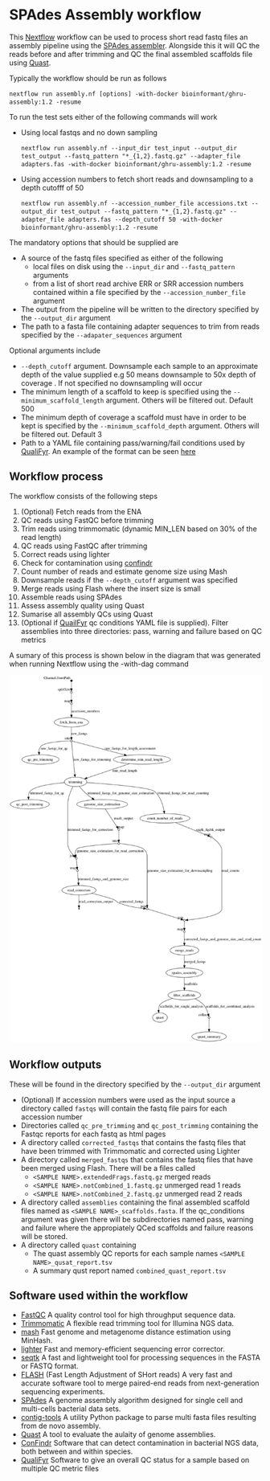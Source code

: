 # SPAdes Assembly workflow
This [Nextflow](https://www.nextflow.io/) workflow can be used to process short read fastq files an assembly pipeline using the [SPAdes assembler](http://cab.spbu.ru/software/spades/). Alongside this it will QC the reads before and after trimming and QC the final assembled scaffolds file using [Quast](http://quast.sourceforge.net/quast).

Typically the workflow should be run as follows

```
nextflow run assembly.nf [options] -with-docker bioinformant/ghru-assembly:1.2 -resume 
```
To run the test sets either of the following commands will work
 - Using  local fastqs and no down sampling
    ```
    nextflow run assembly.nf --input_dir test_input --output_dir test_output --fastq_pattern "*_{1,2}.fastq.gz" --adapter_file adapters.fas -with-docker bioinformant/ghru-assembly:1.2 -resume
    ```
 - Using accession numbers to fetch short reads and downsampling to a depth cutofff of 50
    ```
    nextflow run assembly.nf --accession_number_file accessions.txt --output_dir test_output --fastq_pattern "*_{1,2}.fastq.gz" --adapter_file adapters.fas --depth_cutoff 50 -with-docker bioinformant/ghru-assembly:1.2 -resume
    ```

The mandatory options that should be supplied are
  - A source of the fastq files specified as either of the following
    - local files on disk using the `--input_dir` and `--fastq_pattern` arguments
    - from a list of short read archive ERR or SRR accession numbers contained within a file specified by the `--accession_number_file` argument
  - The output from the pipeline will be written to the directory specified by the `--output_dir` argument
  - The path to a fasta file containing adapter sequences to trim from reads specified by the `--adapater_sequences` argument

Optional arguments include
  - `--depth_cutoff` argument. Downsample each sample to an approximate depth of the value supplied e.g 50 means downsample to 50x depth of coverage . If not specified no downsampling will occur
  - The minimum length of a scaffold to keep is specified using the `--minimum_scaffold_length` argument. Others will be filtered out. Default 500 
  - The minimum depth of coverage a scaffold must have in order to be kept is specified by the `--minimum_scaffold_depth` argument. Others will be filtered out. Default 3 
  - Path to a YAML file containing pass/warning/fail conditions used by [QualiFyr](https://gitlab.com/cgps/qualifyr). An example of the format can be seen [here](qc_conditions.yml)

## Workflow process
The workflow consists of the following steps

1. (Optional) Fetch reads from the ENA
2. QC reads using FastQC before trimming
3. Trim reads using trimmomatic (dynamic MIN_LEN based on 30% of the read length)
4. QC reads using FastQC after trimming
5. Correct reads using lighter
6. Check for contamination using [confindr](https://lowandrew.github.io/ConFindr/)
7. Count number of reads and estimate genome size using Mash
8. Downsample reads if the `--depth_cutoff` argument was specified
9. Merge reads using Flash where the insert size is small
10. Assemble reads using SPAdes
11. Assess assembly quality using Quast
12. Sumarise all assembly QCs using Quast
13. (Optional if [QuailFyr](https://gitlab.com/cgps/qualifyr) qc conditions YAML file is supplied). Filter assemblies into three directories: pass, warning and failure based on QC  metrics

A sumary of this process is shown below in the diagram that was generated when running Nextflow using the -with-dag command

![workflow diagram](dag.png)

## Workflow outputs
These will be found in the directory specified by the `--output_dir` argument

  - (Optional) If accession numbers were used as the input source a directory called `fastqs` will contain the fastq file pairs for each accession number
  -  Directories called `qc_pre_trimming` and `qc_post_trimming` containing the Fastqc reports for each fastq as html pages
  - A directory called `corrected_fastqs` that contains the fastq files that have been trimmed with Trimmomatic and corrected using Lighter
  - A directory called `merged_fastqs` that contains the fastq files that have been merged using Flash. There will be a files called
    - `<SAMPLE NAME>.extendedFrags.fastq.gz` merged reads
    - `<SAMPLE NAME>.notCombined_1.fastq.gz` unmerged read 1 reads
    - `<SAMPLE NAME>.notCombined_2.fastq.gz` unmerged read 2 reads
  - A directory called `assemblies` containing the final assembled scaffold files named as `<SAMPLE NAME>_scaffolds.fasta`. If the qc_conditions argument was given there will be subdirectories named pass, warning and failure where the appropiately QCed scaffolds and failure reasons will be stored.
  - A directory called `quast` containing
    - The quast assembly QC reports for each sample names  `<SAMPLE NAME>_qusat_report.tsv`
    - A summary qust report named `combined_quast_report.tsv`

## Software used within the workflow
  - [FastQC](https://www.bioinformatics.babraham.ac.uk/projects/fastqc/) A quality control tool for high throughput sequence data.
  - [Trimmomatic](http://www.usadellab.org/cms/?page=trimmomatic) A flexible read trimming tool for Illumina NGS data.
  - [mash](https://mash.readthedocs.io/en/latest/) Fast genome and metagenome distance estimation using MinHash.
  - [lighter](https://github.com/mourisl/Lighter) Fast and memory-efficient sequencing error corrector.
  - [seqtk](https://github.com/lh3/seqtk) A fast and lightweight tool for processing sequences in the FASTA or FASTQ format.
  - [FLASH](https://ccb.jhu.edu/software/FLASH/) (Fast Length Adjustment of SHort reads) A very fast and accurate software tool to merge paired-end reads from next-generation sequencing experiments.
  - [SPAdes](http://cab.spbu.ru/software/spades/) A genome assembly algorithm designed for single cell and multi-cells bacterial data sets.
  - [contig-tools](https://pypi.org/project/contig-tools/) A utility Python package to parse multi fasta files resulting from de novo assembly.
  - [Quast](http://quast.sourceforge.net/quast) A tool to evaluate the aulaity of genome assemblies.
  - [ConFindr](https://lowandrew.github.io/ConFindr/) Software that can detect contamination in bacterial NGS data, both between and within species.
  - [QualiFyr](https://gitlab.com/cgps/qualifyr) Software to give an overall QC status for a sample based on multiple QC metric files


